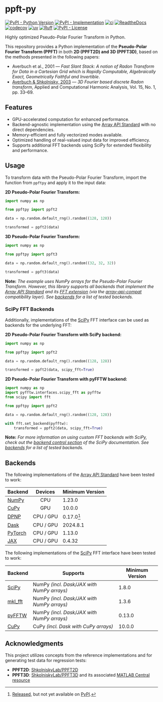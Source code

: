 # ppft-py

[![PyPI - Python Version](https://img.shields.io/pypi/pyversions/ppft-py)](https://github.com/jnk22/ppft-py/blob/main/pyproject.toml)
[![PyPI - Implementation](https://img.shields.io/pypi/implementation/ppft-py)](https://github.com/jnk22/ppft-py/blob/main/pyproject.toml)
[![ci](https://github.com/jnk22/ppft-py/actions/workflows/ci.yml/badge.svg)](https://github.com/jnk22/ppft-py/actions/workflows/ci.yml)
[![ReadtheDocs](https://readthedocs.org/projects/ppft-py/badge/?version=latest)](https://ppft-py.readthedocs.io)
[![codecov](https://codecov.io/github/jnk22/ppft-py/graph/badge.svg?token=5EJL318F1D)](https://codecov.io/github/jnk22/ppft-py)
[![uv](https://img.shields.io/endpoint?url=https://raw.githubusercontent.com/astral-sh/uv/main/assets/badge/v0.json)](https://github.com/astral-sh/uv)
[![Ruff](https://img.shields.io/endpoint?url=https://raw.githubusercontent.com/astral-sh/ruff/main/assets/badge/v2.json)](https://github.com/astral-sh/ruff)
[![PyPI - License](https://img.shields.io/pypi/l/ppft-py)](https://github.com/jnk22/ppft-py/blob/main/LICENSE)

Highly optimized Pseudo-Polar Fourier Transform in Python.

This repository provides a Python implementation of the **Pseudo-Polar Fourier
Transform (PPFT)** in both **2D (PPFT2D) and 3D (PPFT3D)**, based on the
methods presented in the following papers:

- Averbuch et al., 2001 — _Fast Slant Stack: A notion of Radon Transform for
  Data in a Cartesian Grid which is Rapidly Computable, Algebraically Exact,
  Geometrically Faithful and Invertible_.
- [Averbuch & Shkolnisky, 2003](https://doi.org/10.1016/s1063-5203(03)00030-7)
  — _3D Fourier based discrete Radon transform_, Applied and Computational
  Harmonic Analysis, Vol. 15, No. 1, pp. 33–69.

## Features

- GPU-accelerated computation for enhanced performance.
- Backend-agnostic implementation using the [Array API Standard](https://data-apis.org/array-api/latest/) with no direct dependencies.
- Memory-efficient and fully vectorized modes available.
- Optimized handling of real-valued input data for improved efficiency.
- Supports additional FFT backends using SciPy for extended flexibility and
  performance.

## Usage

To transform data with the Pseudo-Polar Fourier Transform, import the function
from `ppftpy` and apply it to the input data:

**2D Pseudo-Polar Fourier Transform:**

```python
import numpy as np

from ppftpy import ppft2

data = np.random.default_rng().random((128, 128))

transformed = ppft2(data)
```

**3D Pseudo-Polar Fourier Transform:**

```python
import numpy as np

from ppftpy import ppft3

data = np.random.default_rng().random((32, 32, 32))

transformed = ppft3(data)
```

**Note:** _The example uses NumPy arrays for the Pseudo-Polar Fourier
Transform. However, this library supports all backends that implement the
[Array API Standard](https://data-apis.org/array-api/latest/) and its
[FFT extension](https://data-apis.org/array-api/latest/extensions/fourier_transform_functions.html)
(via the [array-api-compat](https://github.com/data-apis/array-api-compat)
compatibility layer). See [backends](#backends) for a list of tested backends._

### SciPy FFT Backends

Additionally, implementations of the [SciPy](https://github.com/scipy/scipy)
FFT interface can be used as backends for the underlying FFT:

**2D Pseudo-Polar Fourier Transform with SciPy backend:**

```python
import numpy as np

from ppftpy import ppft2

data = np.random.default_rng().random((128, 128))

transformed = ppft2(data, scipy_fft=True)
```

**2D Pseudo-Polar Fourier Transform with pyFFTW backend:**

```python
import numpy as np
import pyfftw.interfaces.scipy_fft as pyfftw
from scipy import fft

from ppftpy import ppft2

data = np.random.default_rng().random((128, 128))

with fft.set_backend(pyfftw):
    transformed = ppft2(data, scipy_fft=True)
```

**Note:** _For more information on using custom FFT backends with SciPy, check
out the [backend control section](https://docs.scipy.org/doc/scipy/reference/fft.html#backend-control)
of the SciPy documentation. See [backends](#backends) for a list of tested
backends._

## Backends

The following implementations of the [Array API Standard](https://data-apis.org/array-api/latest/)
have been tested to work:

| Backend                                       |  Devices  | Minimum Version |
| --------------------------------------------- | :-------: | --------------- |
| [NumPy](https://github.com/numpy/numpy)       |    CPU    | 1.23.0          |
| [CuPy](https://github.com/cupy/cupy)          |    GPU    | 10.0.0          |
| [DPNP](https://github.com/IntelPython/dpnp/)  | CPU / GPU | 0.17.0[^1]      |
| [Dask](https://github.com/dask/dask)          | CPU / GPU | 2024.8.1        |
| [PyTorch](https://github.com/pytorch/pytorch) | CPU / GPU | 1.13.0          |
| [JAX](https://github.com/jax-ml/jax)          | CPU / GPU | 0.4.32          |

[^1]: [Released](https://github.com/IntelPython/dpnp/releases/tag/0.17.0), but not yet available on [PyPI](https://pypi.org/project/dpnp/).

The following implementations of the [SciPy](https://github.com/scipy/scipy)
FFT interface have been tested to work:

| Backend                                           | Supports                                   | Minimum Version |
| ------------------------------------------------- | ------------------------------------------ | --------------- |
| [SciPy](https://github.com/scipy/scipy)           | NumPy _(incl. Dask/JAX with NumPy arrays)_ | 1.8.0           |
| [mkl_fft](https://github.com/IntelPython/mkl_fft) | NumPy _(incl. Dask/JAX with NumPy arrays)_ | 1.3.6           |
| [pyFFTW](https://github.com/pyFFTW/pyFFTW)        | NumPy _(incl. Dask/JAX with NumPy arrays)_ | 0.13.0          |
| [CuPy](https://github.com/cupy/cupy)              | CuPy _(incl. Dask with CuPy arrays)_       | 10.0.0          |

## Acknowledgments

This project utilizes concepts from the reference implementations and for
generating test data for regression tests:

- **PPFT2D**: [ShkolniskyLab/PPFT2D](https://github.com/ShkolniskyLab/PPFT2D)
- **PPFT3D**: [ShkolniskyLab/PPFT3D](https://github.com/ShkolniskyLab/PPFT3D)
  and its associated [MATLAB Central resource](https://www.mathworks.com/matlabcentral/fileexchange/61815-3d-pseudo-polar-fourier-and-radon-transforms)
